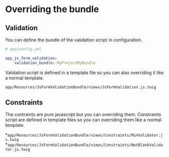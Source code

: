 Overriding the bundle
=====================

## Validation

You can define the bundle of the validation script in configuration.

```yml
# app/config.yml

apy_js_form_validation:
    validation_bundle: MyProjectMyBundle
```

Validation script is defined in a template file so you can also overriding it like a normal template.

`app/Resources/JsFormValidationBundle/views/JsFormValidation.js.twig`

## Constraints

The contraints are pure javascript but you can overriding them.
Constraints script are defined in template files so you can overriding them like a normal template.

*`app/Resources/JsFormValidationBundle/views/Constraints/MinValidator.js.twig`
*`app/Resources/JsFormValidationBundle/views/Constraints/NotBlankValidator.js.twig`
